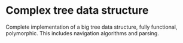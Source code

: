 # Complex tree data structure
Complete implementation of a big tree data structure, fully functional, polymorphic. This includes navigation algorithms and parsing.
